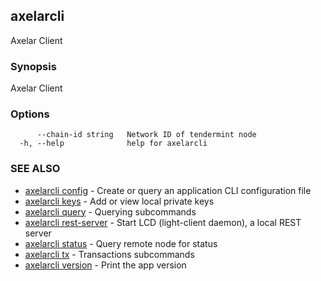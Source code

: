 ## axelarcli

Axelar Client

### Synopsis

Axelar Client

### Options

```
      --chain-id string   Network ID of tendermint node
  -h, --help              help for axelarcli
```

### SEE ALSO

- [axelarcli config](axelarcli_config.md)	 - Create or query an application CLI configuration file
- [axelarcli keys](axelarcli_keys.md)	 - Add or view local private keys
- [axelarcli query](axelarcli_query.md)	 - Querying subcommands
- [axelarcli rest-server](axelarcli_rest-server.md)	 - Start LCD (light-client daemon), a local REST server
- [axelarcli status](axelarcli_status.md)	 - Query remote node for status
- [axelarcli tx](axelarcli_tx.md)	 - Transactions subcommands
- [axelarcli version](axelarcli_version.md)	 - Print the app version
